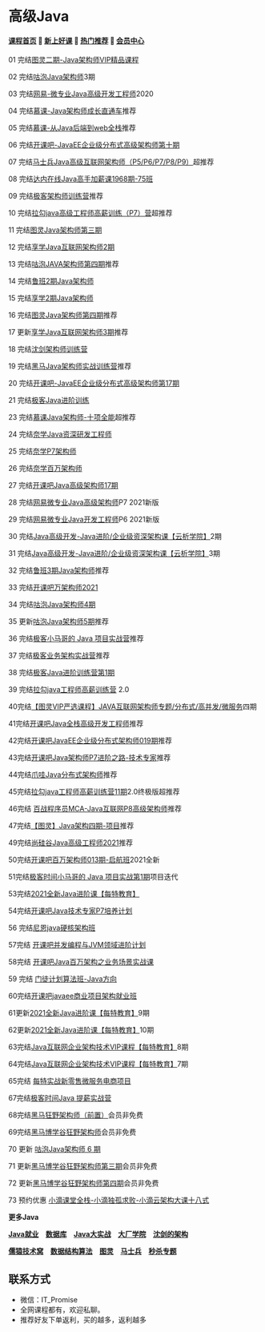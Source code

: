 # 高级Java

#### [**课程首页**](../../README.md) 💖 [**新上好课**](./xshk.md) 💖 [**热门推荐**](./rmtj.md) 💖 [**会员中心**](./vip.md)

01 完结[图灵二期-Java架构师VIP精品课程](https://ke.qq.com/course/231516)

02 完结[咕泡Java架构师](https://ke.qq.com/course/188630)3期

03 完结[网易-微专业Java高级开发工程师](https://mooc.study.163.com/smartSpec/detail/1001485004.htm)2020

04 完结[慕课-Java架构师成长直通车](https://class.imooc.com/sale/javaarchitect)推荐

05 完结[慕课-从Java后端到web全栈](https://class.imooc.com/sale/javafullstack)推荐

06 完结[开课吧-JavaEE企业级分布式高级架构师第十期](https://www.kaikeba.com/vipcourse/java)

07 完结[马士兵Java高级互联网架构师（P5/P6/P7/P8/P9）](https://ke.qq.com/course/398381)超推荐

08 完结[达内在线Java高手加薪课1968期-75班](http://www.tmooc.cn/course/300394.shtml)

09 完结[极客架构师训练营](https://u.geekbang.org/subject/arch/1000388)推荐

10 完结[拉勾java高级工程师高薪训练（P7）营](https://kaiwu.lagou.com/java_architect.html)超推荐

11 完结[图灵Java架构师第三期](https://ke.qq.com/course/231516)

12 完结[享学Java互联网架构师2期](https://ke.qq.com/course/287404)

13 完结[咕泡JAVA架构师第四期](https://ke.qq.com/course/188630)推荐

14 完结[鲁班2期Java架构师](https://ke.qq.com/course/323635#term_id=100499562)

15 完结[享学2期Java架构师](https://ke.qq.com/course/287404)

16 完结[图灵Java架构师第四期](https://ke.qq.com/course/231516)推荐

17 更新[享学Java互联网架构师3期](https://ke.qq.com/course/287404)推荐

18 完结[沈剑架构师训练营](https://www.jiagoushi.tech/detail/term_5ee4b1511ac29_g5N7NL/25)

19 完结[黑马Java架构师实战训练营](https://www.boxuegu.com/course/comment-3224.html)推荐

20 完结[开课吧-JavaEE企业级分布式高级架构师第17期](https://www.kaikeba.com/vipcourse/java)

21 完结[极客Java进阶训练](https://u.geekbang.org/subject/java/1000579)

23 完结[慕课Java架构师-十项全能](https://class.imooc.com/sale/javaalmighty)超推荐

24 完结[奈学Java资深研发工程师](https://www.naixuejiaoyu.com/nap.html)

25 完结[奈学P7架构师](https://www.naixuejiaoyu.com/nae.html)

26 完结[奈学百万架构师](https://www.naixuejiaoyu.com/nam.html)

27 完结[开课吧Java高级架构师17期](https://www.kaikeba.com/vipcourse/java)

28 完结[网易微专业Java高级架构师](https://mooc.study.163.com/smartSpec/detail/1202858603.htm)P7 2021新版

29 完结[网易微专业Java开发工程师](https://mooc.study.163.com/smartSpec/detail/1202867602.htm)P6 2021新版

30 完结[Java高级开发-Java进阶/企业级资深架构课【云析学院】](https://ke.qq.com/course/295309)2期

31 完结[Java高级开发-Java进阶/企业级资深架构课【云析学院】](https://ke.qq.com/course/295309)3期

32 完结[鲁班3期Java架构师](https://ke.qq.com/course/323635)推荐

33 完结[开课吧万架构师2021](https://www.kaikeba.com/course/vip/149)

34 完结[咕泡Java架构师4期](https://ke.qq.com/course/188630)

35 更新[咕泡Java架构师5期](https://ke.qq.com/course/188630)推荐

36 完结[极客小马哥的 Java 项目实战营](https://u.geekbang.org/subject/java2nd/1000675)推荐

37 完结[极客业务架构实战营](https://u.geekbang.org/subject/arch2nd)推荐

38 完结[极客Java进阶训练营第1期](https://u.geekbang.org/subject/java/1000579)

39 完结[拉勾java工程师高薪训练营](https://kaiwu.lagou.com/java_architect.html) 2.0

40完结[【图灵VIP严选课程】JAVA互联网架构师专题/分布式/高并发/微服务](https://ke.qq.com/course/231516)四期

41完结[开课吧Java全栈高级开发工程师](https://www.kaikeba.com/course/vip/222)推荐

42完结[开课吧JavaEE企业级分布式架构师019期](https://www.kaikeba.com/vipcourse/java)推荐

43完结[开课吧Java架构师P7进阶之路-技术专家](https://www.kaikeba.com/course/vip/220)推荐

44完结[爪哇Java分布式架构师](http://www.zhaowaedu.com/#/page3_2)推荐

45完结[拉勾java工程师高薪训练营11期](https://kaiwu.lagou.com/java_architect.html)2.0终极版超推荐

46完结 [百战程序员MCA-Java互联网P8高级架构师](http://www.itbaizhan.cn/course/javajg)推荐

47完结[【图灵】Java架构四期-项目](https://ke.qq.com/course/231516)推荐

49完结[尚硅谷Java高级工程师2021](http://www.atguigu.com/kecheng.shtml)推荐

50完结[开课吧百万架构师013期-启航班](https://www.kaikeba.com/course/vip/149)2021全新

51完结[极客时间小马哥的 Java 项目实战第1期](https://u.geekbang.org/subject/java2nd/1000675)项目迭代

53完结[2021全新Java进阶课【每特教育】](https://ke.qq.com/course/3451972)

54完结[开课吧Java技术专家P7培养计划](https://www.kaikeba.com/course/vip/598)

56 完结[尼恩java硬核架构班](http://invalid.uri/)

57完结  [开课吧并发编程与JVM领域进阶计划](https://www.kaikeba.com/course/vip/188)

58完结  [开课吧Java百万架构之业务场景实战课](https://www.kaikeba.com/course/vip/189)

59 完结 [门徒计划算法班-Java方向](https://www.kaikeba.com/course/vip/700)

60完结[开课吧javaee商业项目架构就业班](https://www.kaikeba.com/course/vip/297)

61更新[2021全新Java进阶课【每特教育】](https://ke.qq.com/course/3451972)9期

62更新[2021全新Java进阶课【每特教育】](https://ke.qq.com/course/3451972)10期

63完结[Java互联网企业架构技术VIP课程【每特教育】](https://ke.qq.com/course/291872)8期

64完结[Java互联网企业架构技术VIP课程【每特教育】](https://ke.qq.com/course/291872)7期

65完结 [每特实战新零售微服务电商项目](https://ke.qq.com/course/291872)

67完结[极客时间Java 提薪实战营](https://u.geekbang.org/subject/java3rd)

68完结[黑马狂野架构师（前置）](https://www.boxuegu.com/course/detail-3275.html)会员非免费

69完结[黑马博学谷狂野架构师](https://www.boxuegu.com/subject/architect-01.html)会员非免费

70 更新 [咕泡Java架构师 6 期](https://ke.qq.com/course/188630)

71 更新[黑马博学谷狂野架构师第三期](https://www.boxuegu.com/subject/architect-01.html)会员非免费

72 更新[黑马博学谷狂野架构师第四期](https://www.boxuegu.com/subject/architect-01.html)会员非免费

73 预约优惠 [小滴课堂全栈-小滴独孤求败-小滴云架构大课十八式](https://xdclass.net/videoDetailsPage?id=85)

**更多Java**

[**Java就业**](./JavaJY.md) [**数据库**](./bigData.md) [**Java大实战**](./javaDSZ.md) [**大厂学院**](./dcxy.md) [**沈剑的架构**](./sjjgs.md)

[**儒猿技术窝**](./ryjsw.md) [**数据结构算法**](./sjjgsf.md) [**图灵**](./tuling.md) [**马士兵**](./mashibing.md) [**秒杀专题**](./mszt.md)

## **联系方式**
-  微信：IT_Promise
-  全网课程都有，欢迎私聊。
-  推荐好友下单返利，买的越多，返利越多